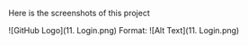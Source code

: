 Here is the screenshots of this project


![GitHub Logo](11. Login.png)
Format: ![Alt Text](11. Login.png)
